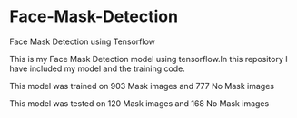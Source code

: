 # Face-Mask-Detection
Face Mask Detection using Tensorflow

This is my Face Mask Detection model using tensorflow.In this repository I have included my model and the training code.

This model was trained on 903 Mask images and 777 No Mask images

This model was tested on 120 Mask images and 168 No Mask images
